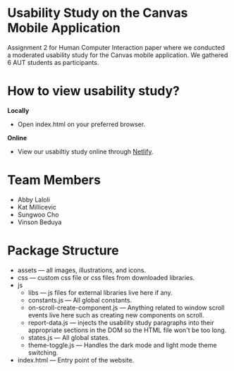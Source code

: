 # Usability Study on the Canvas Mobile Application
Assignment 2 for Human Computer Interaction paper where we conducted a moderated usability study for the Canvas mobile application. We gathered 6 AUT students as participants.

# How to view usability study?
**Locally**
- Open index.html on your preferred browser.

**Online**
- View our usabiltiy study online through [Netlify](https://bisque-hci.netlify.app).

# Team Members
- Abby Laloli
- Kat Millicevic
- Sungwoo Cho
- Vinson Beduya

# Package Structure
- assets — all images, illustrations, and icons.
- css — custom css file or css files from downloaded libraries.
- js
  - libs — js files for external libraries live here if any.
  - constants.js — All global constants.
  - on-scroll-create-component.js — Anything related to window scroll events live here such as creating new components on scroll.
  - report-data.js — injects the usability study paragraphs into their appropriate sections in the DOM so the HTML file won't be too long.
  - states.js — All global states.
  - theme-toggle.js — Handles the dark mode and light mode theme switching.
- index.html — Entry point of the website.
